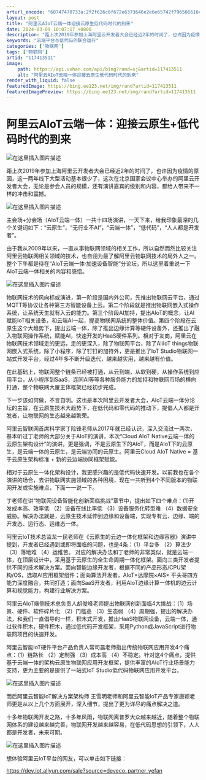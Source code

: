 ```yaml
---
arturl_encode: "68747470733a:2f2f626c6f672e6373646e2e6e65742f796566616e7169752f:61727469636c652f64657461696c732f313137343133353131"
layout: post
title: "阿里云AIoT云端一体迎接云原生低代码时代的到来"
date: 2024-03-09 10:07:17 +0800
description: "距上次2019年参加上海阿里云开发者大会已经近2年的时间了，也许因为疫情的原因，这一两年线下大型活动"
keywords: "云端平台与低代码的联合运行"
categories: ['物联网']
tags: ['物联网']
artid: "117413511"
image:
    path: https://api.vvhan.com/api/bing?rand=sj&artid=117413511
    alt: "阿里云AIoT云端一体迎接云原生低代码时代的到来"
render_with_liquid: false
featuredImage: https://bing.ee123.net/img/rand?artid=117413511
featuredImagePreview: https://bing.ee123.net/img/rand?artid=117413511
---
```


# 阿里云AIoT云端一体：迎接云原生+低代码时代的到来

![在这里插入图片描述](https://i-blog.csdnimg.cn/blog_migrate/d7e660934e007431c66656c918952a8e.png#pic_center)
  
距上次2019年参加上海阿里云开发者大会已经近2年的时间了，也许因为疫情的原因，这一两年线下大型活动基本很少了，这次在北京国家会议中心举办的阿里云开发者大会，无论是参会人员的规模，还有演讲嘉宾的级别和内容，都给人带来不一样的冲击和震撼。
  
![在这里插入图片描述](https://i-blog.csdnimg.cn/blog_migrate/90c112b21052794631e650b80c6ad310.png#pic_center)
  
主会场+分会场（AIoT云端一体）一共十四场演讲，一天下来，给我印象最深的几个关键词如下：“云原生”，“无行业不AI”，“云端一体”，“低代码”，“人人都是开发者”。
  
由于我从2009年以来，一直从事物联网领域的相关工作，所以自然而然比较关注阿里云物联网相关领域的技术，也自诩为最了解阿里云物联网技术的局外人之一。整个下午都是待在“AIoT云端一体·加速设备智能”分论坛，所以这里着重说一下AIoT云端一体相关的内容和感悟。
  
![在这里插入图片描述](https://i-blog.csdnimg.cn/blog_migrate/48e123e5eb9e95d890b56daefd531704.png#pic_center)
  
物联网技术的风向标或演进，第一阶段是国内外公司，先推出物联网云平台，通过MQTT等协议让各种第三方智能设备上云。第二个阶段就是推出物联网嵌入式操作系统，让系统天生就有入云的能力。第三个阶段AI加持，提出AIoT的概念，让AI赋能IoT相关设备，和云端AI一起，提高物联网系统的整体价值。第四个阶段在云原生这个大趋势下，提出云端一体，除了推出边缘计算等硬件设备外，还推出了融入物联网操作系统，赋能AI，快速开发的HaaS硬件系列。相对于友商，阿里云在物联网技术领域走的更远，走的更深入，除了物联网平台，除了AliIoT things物联网嵌入式系统，除了小程序，除了钉钉的加持外，更是推出了IoT Studio物联网一站式开发平台，经过4年多不断升级迭代，越来越实用，越来越有价值。
  
在此基础上，物联网整个链条已经被打通，从云到端，从软到硬，从操作系统到应用平台，从小程序到SaaS，连同AI等等各种服务能力的加持和物联网市场的横向打通，整个物联网大厦主体框架已经初步完成。
  
下一步该如何做，不言自明。这也是本次阿里云开发者大会，AIoT云端一体分论坛的主旨，在云原生技术大趋势下，在低代码和零代码的推动下，提倡人人都是开发者，让物联网的生态越来越繁荣。
  
阿里云智联网首席科学家丁险锋老师从2017年就已经认识，深入交流过一两次，基本听过丁老师的大部分关于AIoT的演讲，本次“Cloud AIoT Native云端一体的云原生架构设计”的演讲，更是强调，不是云原生下的AIoT，而是AIoT下的云原生，是云端一体的云原生，是云端协同的云原生。阿里云Cloud AIoT Native = 基于云原生架构标准 + 新的云边端协同框架赋能。
  
相对于云原生一体化架构设计，我更感兴趣的是低代码快速开发。以前我也在各个演讲的场合，去讲物联网实施领域的各种困境，现在一共听到4个不同版本的物联网开发或实施难点，下面一一说一下。
  
丁老师在讲“物联网设备智能化创新面临挑战”章节中，提出如下四个难点：(1)开发成本高、效率低 （2）设备在线比率低 （3）设备服务化转型难 （4）数据安全威胁。解决办法就是，云原生技术延伸到边缘和设备端，实现专有云、边缘、端的开发态、运行态、运维态一体。
  
阿里云IoT技术总监龙一民老师在《云原生的云边一体化框架和边缘容器》演讲中提到，开发者已经遇到或即将面临的问题，也是4条：（1）平台多 （2）算法少 （3）落地难 （4）运维苦。 对应的解决办法和丁老师的非常类似，就是云端一体，在顶层设计中，采用基于云原生的全生命周期一体化框架。面向三类开发者提供不同的技术解决方案。面向智能边缘开发者，根据不同的产品形态/CPU架构/OS，选取AI应用框架组件；面向算法开发者，AIoT×达摩院×AIS× 平头哥四方能力深度融合，共同打造；面向SaaS开发者，利用AIoT边缘计算一体机的边云计算和视觉能力，构建行业解决方案。
  
阿里云AIoT端侧技术总负责人胡俊峰老师提出物联网创新面临4大挑战：（1）场景、硬件、软件碎片化 （2）门槛高 （3）生态弱 （4）周期强，提出的解决办法，和我们一直倡导的一样，积木式开发，推出HaaS物联网设备，云端一体，通过软件积木，硬件积木，通过低代码开发框架，采用Python或JavaScript进行物联网项目的快速开发。
  
阿里云智能IoT硬件平台产品负责人常司晨老师指出传统物联网应用开发4个痛点：（1）链路长 （2）定制强 （3）成本高 （4）不稳定。针对这4个痛点，提供基于云端一体的架构云原生物联网应用开发框架，提供丰富的AIoT行业场景能力支持，更为主要的是提供了一站式IoT Studio低代码物联网应用开发平台。
  
![在这里插入图片描述](https://i-blog.csdnimg.cn/blog_migrate/fd8fafdc2b4ec88a2acaad6ced7a155c.png#pic_center)
  
而后阿里云智能IoT解决方案架构师 王雪明老师和阿里云智能IoT产品专家唐颖老师更是从以上几个方面展开，深入细节，提出了更为详尽的痛点解决之道。
  
十多年物联网开发之路，十多年风雨，物联网离普罗大众越来越近，随着整个物联网体系的建设越来越完善，物联网开发越来越容易，在低代码思想的引领下，人人都是开发者，未来可期。
  
![在这里插入图片描述](https://i-blog.csdnimg.cn/blog_migrate/4c3b860221ef0205464a5c4cf3451402.png#pic_center)
  
想体验阿里云IoT平台的网友，可以单击如下链接：
  
<https://dev.iot.aliyun.com/sale?source=deveco_partner_yefan>